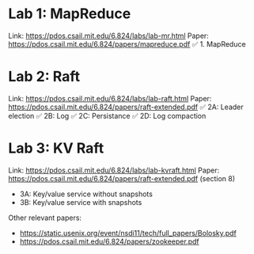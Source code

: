 # Lab 1: MapReduce
Link: https://pdos.csail.mit.edu/6.824/labs/lab-mr.html
Paper: https://pdos.csail.mit.edu/6.824/papers/mapreduce.pdf
✅ 1. MapReduce

# Lab 2: Raft
Link: https://pdos.csail.mit.edu/6.824/labs/lab-raft.html
Paper: https://pdos.csail.mit.edu/6.824/papers/raft-extended.pdf
✅ 2A: Leader election
✅ 2B: Log
✅ 2C: Persistance
✅ 2D: Log compaction

# Lab 3: KV Raft
Link: https://pdos.csail.mit.edu/6.824/labs/lab-kvraft.html
Paper: https://pdos.csail.mit.edu/6.824/papers/raft-extended.pdf (section 8)
- 3A: Key/value service without snapshots
- 3B: Key/value service with snapshots

Other relevant papers:
- https://static.usenix.org/event/nsdi11/tech/full_papers/Bolosky.pdf
- https://pdos.csail.mit.edu/6.824/papers/zookeeper.pdf
